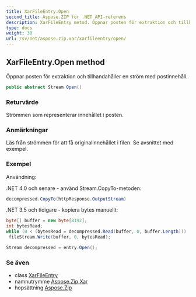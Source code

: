 ```yaml
---
title: XarFileEntry.Open
second_title: Aspose.ZIP för .NET API-referens
description: XarFileEntry metod. Öppnar posten för extraktion och tillhandahåller en ström med postinnehåll.
type: docs
weight: 30
url: /sv/net/aspose.zip.xar/xarfileentry/open/
---
```

## XarFileEntry.Open method

Öppnar posten för extraktion och tillhandahåller en ström med postinnehåll.

```csharp
public abstract Stream Open()
```

### Returvärde

Strömmen som representerar innehållet i posten.

### Anmärkningar

Läs från strömmen för att få originalinnehållet i filen. Se avsnittet med exempel.

### Exempel

Användning:

.NET 4.0 och senare - använd Stream.CopyTo-metoden:

```csharp
decompressed.CopyTo(httpResponse.OutputStream)
```

.NET 3.5 och tidigare - kopiera bytes manuellt:

```csharp
byte[] buffer = new byte[8192];
int bytesRead;
while (0 < (bytesRead = decompressed.Read(buffer, 0, buffer.Length)))
 fileStream.Write(buffer, 0, bytesRead);
```

```csharp
Stream decompressed = entry.Open();
```

### Se även

* class [XarFileEntry](../)
* namnutrymme [Aspose.Zip.Xar](../../xarfileentry/)
* hopsättning [Aspose.Zip](../../../)


